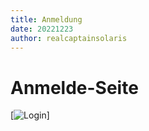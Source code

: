 ```yaml
---
title: Anmeldung 
date: 20221223
author: realcaptainsolaris 
---
```


# Anmelde-Seite

[![Login](login.png)]


